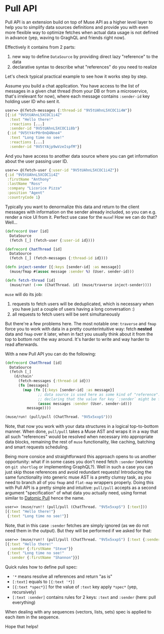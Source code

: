 # Pull API

Pull API is an extension build on top of Muse API as a higher level layer to help you to
simplify data sources definitions and provide you with even more flexible way to optimize
fetches when actual data usage is not defined in advance (yep, waving to GraghQL and friends
right now).

Effectively it contains from 2 parts:

1. new way to define `DataSource` by providing direct lazy "reference" to the data
2. declarative syntax to describe what "references" do you need to realize

Let's check typical practical example to see how it works step by step.

Assume you build a chat application. You have access to the list of messages in a given
chat thread (from your DB or from a microservice, that's irrelevant for now), where each
message contains `:sender-id` key holding user ID who sent it.

```clojure
user=> @(fetch-messages {:thread-id "9V5tUAhnL5XCOC1i4W"})
[{:id "9V5tUAhnL5XCOC1i4Z"
  :text "Hello there!"
  :reactions [...]
  :sender-id "9V5tUAhnL5XCOC1i8b"}
 {:id "9V5tY4rP0r0nQ4Nne4"
  :text "Long time no see!"
  :reactions [...]
  :sender-id "9V5tYAjp9wVzeIspfM"}]
```

And you have access to another data source where you can get information about the user
passing user ID.

```clojure
user=> @(fetch-user {:user-id "9V5tUAhnL5XCOC1i4Z"})
{:id "9V5tUAhnL5XCOC1i4Z"
 :firstName "Anthony"
 :lastName "Ross"
 :company "Licorice Pizza"
 :position "Agent"
 :countryCode 1}
```

Typically you want to denormalize this data and return to the client messages with information on
the sender already included, so you can e.g. render a nice UI from it. Perfect use case for the
`muse`! How we can do that? Well...


```clojure
(defrecord User [id]
  DataSource
  (fetch [_] (fetch-user {:user-id id})))

(defrecord ChatThread [id]
  DataSource
  (fetch [_] (fetch-messages {:thread-id id})))

(defn inject-sender [{:keys [sender-id] :as message}]
  (muse/fmap #(assoc message :sender %) (User. sender-id)))

(defn fetch-thread [id]
  (muse/run! (->> (ChatThread. id) (muse/traverse inject-sender))))
```

`muse` will do its job:

1. requests to fetch users will be deduplicated, which is necessary when you have just a couple
   of users having a long conversation :) 
2. all requests to fetch users will be sent simultaneously

But there're a few problems here. The most notable one: `traverse` and `fmap` force you to work
with data in a pretty counterintuitive way: fetch **nested** data and `fmap` over it later, when
in fact you usually think about it from the top to bottom not the way around. It's harder to write
and way harder to read afterwards.

With a new Pull API you can do the following:

```clojure
(defrecord ChatThread [id]
  DataSource
  (fetch [_]
    (d/chain'
      (fetch-messages {:thread-id id}))
      (fn [messages]
        (map (fn [{:keys [sender-id] :as message}]
               ;; data source is used here as some kind of "reference":
               ;; declaring that the value for key `:sender` might be find there
               (assoc messages :sender (User. sender-id)))
          message))))

(muse/run! (pull/pull (ChatThread. "9V5x5xxpS")))
```

Note, that now you work with your data structures in a logical top-to-bottom manner. When done, 
`pull/pull` takes a Muse AST and wraps it in a way that all such "references" would be resolved
when necessary into appropriate data blocks, remaining the rest of `muse` functionality, like
caching, batching and smart requests scheduling.

Being more consice and straightforward this approach opens to us another opportunity: what if in
some cases you don't need fetch `:sender` (working on `git shortlog` or implementing GraphQL?). Well
in such a case you can just skip those references and avoid redundant requests! Introducing the same
functionality into generic muse AST is a pretty clumsy task, as you need to branch all of you
`fmap` and `flat-map` wrappers properly. Doing this with Pull API is a pretty simple and intuitive:
`pull/pull` accepts as a second argument "specification" of what data you actually need, using
format similar to [Datomic Pull](https://docs.datomic.com/on-prem/pull.html) hence the name.

```clojure
user=> (muse/run!! (pull/pull (ChatThread. "9V5x5xxpS") [:text]))
[{:text "Hello there!"}
 {:text "Long time no see!"}]
```

Note, that in this case `:sender` fetches are simply ignored (as we do not need them in the
output). But they will be performed if we asked for that:

```clojure
user=> (muse/run!! (pull/pull (ChatThread. "9V5x5xxpS") [:text {:sender [:firstName]}]))
[{:text "Hello there!"
  :sender {:firstName "Steve"}}
 {:text "Long time no see!"
  :sender {:firstName "Shannon"}}]
```

Quick rules how to define pull spec:

 - `'*` means resolve all references and return "as is"
 - `[:text]` equals to `[{:text '*}]`
 - `[{:text *spec*}]` for the value of `:text` key apply `*spec*` (yep, recursively)
 - `[:text :sender]` contains rules for 2 keys: `:text` and `:sender` (here: pull everything)
 
When dealing with any sequences (vectors, lists, sets) spec is applied to each item in the sequence.

Hope that helps!
